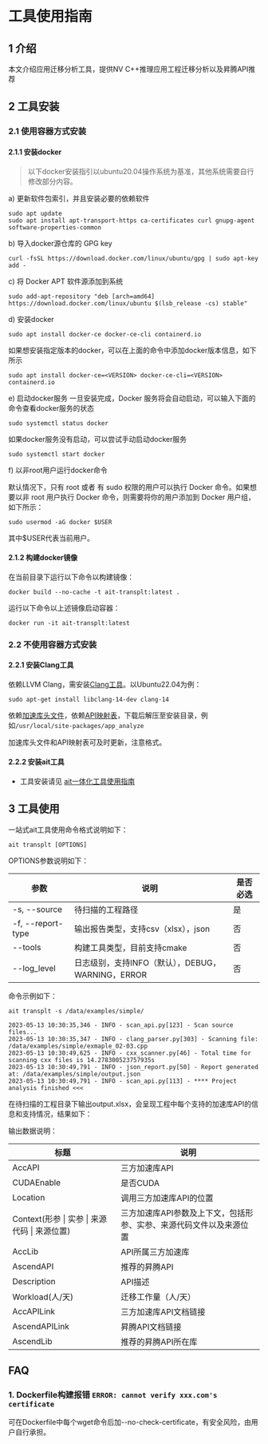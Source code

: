 # 工具使用指南

## 1 介绍

本文介绍应用迁移分析工具，提供NV C++推理应用工程迁移分析以及昇腾API推荐

## 2 工具安装

### 2.1 使用容器方式安装
#### 2.1.1 安装docker

> 以下docker安装指引以ubuntu20.04操作系统为基准，其他系统需要自行修改部分内容。

a) 更新软件包索引，并且安装必要的依赖软件
```shell
sudo apt update
sudo apt install apt-transport-https ca-certificates curl gnupg-agent software-properties-common
```
b) 导入docker源仓库的 GPG key
```shell
curl -fsSL https://download.docker.com/linux/ubuntu/gpg | sudo apt-key add -
```
c) 将 Docker APT 软件源添加到系统
```shell
sudo add-apt-repository "deb [arch=amd64] https://download.docker.com/linux/ubuntu $(lsb_release -cs) stable"
```
d) 安装docker
```shell
sudo apt install docker-ce docker-ce-cli containerd.io
```
如果想安装指定版本的docker，可以在上面的命令中添加docker版本信息，如下所示
```shell
sudo apt install docker-ce=<VERSION> docker-ce-cli=<VERSION> containerd.io
```
e) 启动docker服务
一旦安装完成，Docker 服务将会自动启动，可以输入下面的命令查看docker服务的状态
```shell
sudo systemctl status docker
```
如果docker服务没有启动，可以尝试手动启动docker服务
```shell
sudo systemctl start docker
```
f) 以非root用户运行docker命令

默认情况下，只有 root 或者 有 sudo 权限的用户可以执行 Docker 命令。如果想要以非 root 用户执行 Docker 命令，则需要将你的用户添加到 Docker 用户组，如下所示：
```shell
sudo usermod -aG docker $USER
```
其中$USER代表当前用户。
#### 2.1.2 构建docker镜像
在当前目录下运行以下命令以构建镜像：
```shell
docker build --no-cache -t ait-transplt:latest .
```
运行以下命令以上述镜像启动容器：
```shell
docker run -it ait-transplt:latest
```


### 2.2 不使用容器方式安装
#### 2.2.1 安装Clang工具

依赖LLVM Clang，需安装[Clang工具](https://releases.llvm.org/)。以Ubuntu22.04为例：

```shell
sudo apt-get install libclang-14-dev clang-14
```

依赖[加速库头文件](https://ait-resources.obs.cn-south-1.myhuaweicloud.com/headers.zip)，依赖[API映射表](https://ait-resources.obs.cn-south-1.myhuaweicloud.com/config.zip)，下载后解压至安装目录，例如`/usr/local/site-packages/app_analyze`

加速库头文件和API映射表可及时更新，注意格式。



#### 2.2.2 安装ait工具

- 工具安装请见 [ait一体化工具使用指南](../../README.md)


## 3 工具使用

一站式ait工具使用命令格式说明如下：

```shell
ait transplt [OPTIONS]
```
OPTIONS参数说明如下：

| 参数          | 说明                                  | 是否必选 |
|-------------|-------------------------------------|------|
| -s, --source | 待扫描的工程路径                            | 是    |
| -f, --report-type | 输出报告类型，支持csv（xlsx），json             | 否    |
| --tools     | 构建工具类型，目前支持cmake                    | 否    |
| --log_level | 日志级别，支持INFO（默认），DEBUG，WARNING，ERROR | 否    |

命令示例如下：

```shell
ait transplt -s /data/examples/simple/
```

```shell
2023-05-13 10:30:35,346 - INFO - scan_api.py[123] - Scan source files...
2023-05-13 10:30:35,347 - INFO - clang_parser.py[303] - Scanning file: /data/examples/simple/exmaple_02-03.cpp
2023-05-13 10:30:49,625 - INFO - cxx_scanner.py[46] - Total time for scanning cxx files is 14.278300523757935s
2023-05-13 10:30:49,791 - INFO - json_report.py[50] - Report generated at: /data/examples/simple/output.json
2023-05-13 10:30:49,791 - INFO - scan_api.py[113] - **** Project analysis finished <<<

```

在待扫描的工程目录下输出output.xlsx，会呈现工程中每个支持的加速库API的信息和支持情况，结果如下：

输出数据说明：

| 标题                                          | 说明      |
| -------------- | ---------------------------------------- |
| AccAPI                                        | 三方加速库API |
| CUDAEnable                                    | 是否CUDA |
| Location                                      | 调用三方加速库API的位置 |
| Context(形参 \| 实参 \| 来源代码 \| 来源位置) | 三方加速库API参数及上下文，包括形参、实参、来源代码文件以及来源位置 |
| AccLib                                        | API所属三方加速库 |
| AscendAPI                                     | 推荐的昇腾API |
| Description                                   | API描述 |
| Workload(人/天)                               | 迁移工作量（人/天） |
| AccAPILink | 三方加速库API文档链接 |
| AscendAPILink | 昇腾API文档链接 |
| AscendLib | 推荐的昇腾API所在库 |

## FAQ
### 1. Dockerfile构建报错 `ERROR: cannot verify xxx.com's certificate`

可在Dockerfile中每个wget命令后加--no-check-certificate，有安全风险，由用户自行承担。

